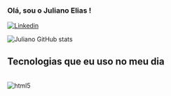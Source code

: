 ### Olá, sou o Juliano Elias !

[![Linkedin](https://img.shields.io/badge/LinkedIn-0077B5?style=for-the-badge&logo=linkedin&logoColor=white)](https://www.linkedin.com/in/juliano-ribeiro-elias-02601421b/)

![Juliano GitHub stats](https://github-readme-stats.vercel.app/api?username=JulianoElias20&show_icons=true&theme=radical)

## Tecnologias que eu uso no meu dia

<div style="display: inline_block"> </br>

<img align="center" alt="html5" src="https://img.shields.io/badge/C%23-239120?style=for-the-badge&logo=c-sharp&logoColor=white"/>

</div>
